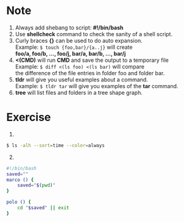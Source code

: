# Note
1. Always add shebang to script: **#!/bin/bash**
2. Use **shellcheck** command to check the sanity of a shell script.
3. Curly braces **{}** can be used to do auto expansion.  
Example: `$ touch {foo,bar}/{a..j}` will create  
**foo/a, foo/b, ..., foo/j, bar/a, bar/b, ..., bar/j**
4. **<(CMD)** will run **CMD** and save the output to a temporary file  
Example: `$ diff <(ls foo) <(ls bar)` will compare  
the difference of the file entries in folder foo and folder bar.
5. **tldr** will give you useful examples about a command.  
Example: `$ tldr tar` will give you examples of the **tar** command.
6. **tree** will list files and folders in a tree shape graph.

# Exercise
1.
```bash
$ ls -alh --sort=time --color=always
```
2. 
```bash
#!/bin/bash
saved=""
marco () {
    saved="$(pwd)"
}

polo () {
    cd "$saved" || exit
}
```